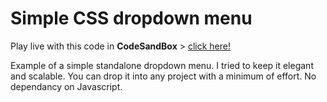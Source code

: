 # Simple CSS dropdown menu

Play live with this code in **CodeSandBox** > [click here!](https://codesandbox.io/s/github/davidvandenbor/simple-css-dropdown)

Example of a simple standalone dropdown menu. I tried to keep it elegant and scalable. You can drop it into any project with a minimum of effort. No dependancy on Javascript.
